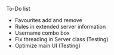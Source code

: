 ﻿To-Do list

- Favourites add and remove
- Rules in extended server information
- Username combo box
- Fix threading in Server class (Testing)
- Optimize main UI (Testing)